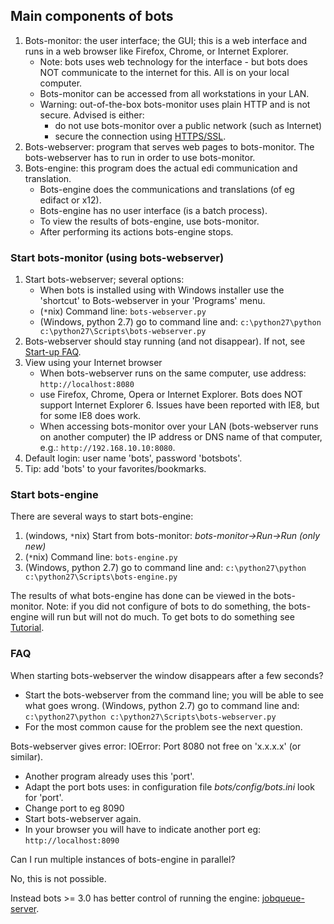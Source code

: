 ## Main components of bots 

1.  Bots-monitor: the user interface; the GUI; this is a web interface and runs in a web browser like Firefox, Chrome, or Internet Explorer. 
    -	Note: bots uses web technology for the interface - but bots does NOT communicate to the internet for this. All is on your local computer. 
    - 	Bots-monitor can be accessed from all workstations in your LAN. 
    - 	Warning: out-of-the-box bots-monitor uses plain HTTP and is not secure. Advised is either: 
      	* 	do not use bots-monitor over a public network (such as Internet) 
      	* 	secure the connection using [HTTPS/SSL](DeploymentHttps.md). 
1.  Bots-webserver: program that serves web pages to bots-monitor. The bots-webserver has to run in order to use bots-monitor. 
1.  Bots-engine: this program does the actual edi communication and translation. 
    - 	Bots-engine does the communications and translations (of eg edifact or x12). 
    - 	Bots-engine has no user interface (is a batch process). 
    - 	To view the results of bots-engine, use bots-monitor. 
    - 	After performing its actions bots-engine stops.

### Start bots-monitor (using bots-webserver)

1.  Start bots-webserver; several options:
    -   When bots is installed using with Windows installer use the
        'shortcut' to Bots-webserver in your 'Programs' menu.
    -   (`*`nix) Command line: ` bots-webserver.py `
    -   (Windows, python 2.7) go to command line and:
        ` c:\python27\python c:\python27\Scripts\bots-webserver.py `
2.  Bots-webserver should stay running (and not disappear). If not, see
    [Start-up FAQ](StartGetBotsRunning.md#FAQ).
3.  View using your Internet browser
    -   When bots-webserver runs on the same computer, use address:
        `http://localhost:8080`
    -   use Firefox, Chrome, Opera or Internet Explorer. Bots does NOT
        support Internet Explorer 6. Issues have been reported with IE8,
        but for some IE8 does work.
    -   When accessing bots-monitor over your LAN (bots-webserver runs
        on another computer) the IP address or DNS name of that
        computer, e.g.: `http://192.168.10.10:8080`.
4.  Default login: user name 'bots', password 'botsbots'.
5.  Tip: add 'bots' to your favorites/bookmarks.


### Start bots-engine

There are several ways to start bots-engine:

1.  (windows, `*`nix) Start from bots-monitor: *bots-monitor-\>Run-\>Run
    (only new)*
2.  (`*`nix) Command line: ` bots-engine.py `
3.  (Windows, python 2.7) go to command line and:
    ` c:\python27\python c:\python27\Scripts\bots-engine.py `

The results of what bots-engine has done can be viewed in the bots-monitor. 
Note: if you did not configure of bots to do something, the bots-engine
will run but will not do much. To get bots to do something see [Tutorial](/StartMyFirstPlugin.md).


### FAQ

When starting bots-webserver the window disappears after a few seconds?

-   Start the bots-webserver from the command line; you will be able to
    see what goes wrong. (Windows, python 2.7) go to command line and:
    ` c:\python27\python c:\python27\Scripts\bots-webserver.py `
-   For the most common cause for the problem see the next question.

Bots-webserver gives error: IOError: Port 8080 not free on 'x.x.x.x' (or
similar).

-   Another program already uses this 'port'.
-   Adapt the port bots uses: in configuration file
    *bots/config/bots.ini* look for 'port'.
-   Change port to eg 8090
-   Start bots-webserver again.
-   In your browser you will have to indicate another port eg:
    `http://localhost:8090`

Can I run multiple instances of bots-engine in parallel?

No, this is not possible.

Instead bots \>= 3.0 has better control of running the engine: [jobqueue-server](Jobqueue.md).

